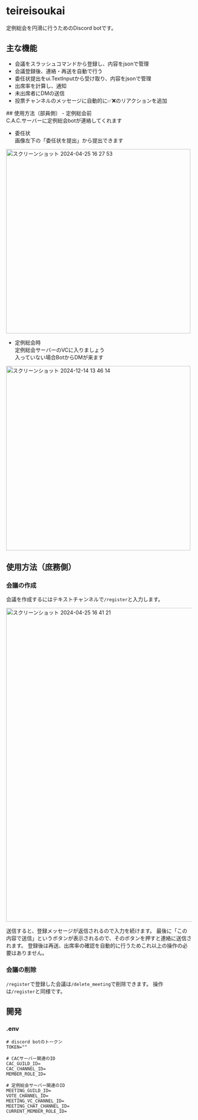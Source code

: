 # teireisoukai
定例総会を円滑に行うためのDiscord botです。

## 主な機能
- 会議をスラッシュコマンドから登録し、内容をjsonで管理
- 会議登録後、連絡・再送を自動で行う
- 委任状提出をui.TextInputから受け取り、内容をjsonで管理
- 出席率を計算し、通知
- 未出席者にDMの送信
- 投票チャンネルのメッセージに自動的に✅❌のリアクションを追加

<div id="member"></div>
## 使用方法（部員側）
- 定例総会前<br>
C.A.C.サーバーに定例総会botが連絡してくれます

- 委任状<br>
画像左下の「委任状を提出」から提出できます
<img width="500" alt="スクリーンショット 2024-04-25 16 27 53" src="https://github.com/c-a-c/teireisoukai/assets/111753731/5d81453b-0f4c-4169-9cd7-32b05ad026c6">

- 定例総会時<br>
定例総会サーバーのVCに入りましょう<br>
入っていない場合BotからDMが来ます
<img width="500" alt="スクリーンショット 2024-12-14 13 46 14" src="https://github.com/user-attachments/assets/012378e1-401a-47cf-9f6a-94cdee75fcde" />


## 使用方法（庶務側）

### 会議の作成

会議を作成するにはテキストチャンネルで`/register`と入力します。

<img width="851" alt="スクリーンショット 2024-04-25 16 41 21" src="https://github.com/c-a-c/teireisoukai/assets/111753731/783791cf-c8d5-47e7-b8f4-5d1fd2874347">

送信すると、登録メッセージが返信されるので入力を続けます。
最後に「この内容で送信」というボタンが表示されるので、そのボタンを押すと連絡に送信されます。
登録後は再送、出席率の確認を自動的に行うためこれ以上の操作の必要はありません。



### 会議の削除
`/register`で登録した会議は`/delete_meeting`で削除できます。
操作は`/register`と同様です。

## 開発

### .env
```
# discord botのトークン
TOKEN=""

# CACサーバー関連のID
CAC_GUILD_ID=
CAC_CHANNEL_ID=
MEMBER_ROLE_ID=

# 定例総会サーバー関連のID
MEETING_GUILD_ID=
VOTE_CHANNEL_ID=
MEETING_VC_CHANNEL_ID=
MEETING_CHAT_CHANNEL_ID=
CURRENT_MEMBER_ROLE_ID=
```
